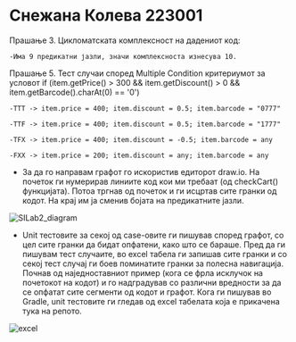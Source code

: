 # Снежана Колева 223001


Прашање 3. Цикломатската комплексност на дадениот код:
   
   	-Има 9 предикатни јазли, значи комплексноста изнесува 10.

Прашање 5. Тест случаи според Multiple Condition критериумот за условот if (item.getPrice() > 300 && item.getDiscount() > 0 && item.getBarcode().charAt(0) == '0')
   
	-TTT -> item.price = 400; item.discount = 0.5; item.barcode = "0777"

	-TTF -> item.price = 400; item.discount = 0.5; item.barcode = "1777"

 	-TFX -> item.price = 400; item.discount = -0.5; item.barcode = any
	
 	-FXX -> item.price = 200; item.discount = any; item.barcode = any



- За да го направам графот го искористив едиторот draw.io. На почеток ги нумерирав линиите код кои ми требаат (од checkCart() функцијата). Потоа тргнав од почеток и ги исцртав сите гранки од кодот. На крај им ја сменив бојата на предикатните јазли.

![SILab2_diagram](https://github.com/kolevas/SI_2024_lab2_223001/assets/138041443/dad31c36-d284-4699-80ce-1b1d48e657d9)


- Unit тестовите за секој од case-овите ги пишував според графот, со цел сите гранки да бидат опфатени, како што се бараше. Пред да ги пишувам тест случаите, во excel табела ги запишав сите гранки и со секој тест случај ги боев поминатите гранки за полесна навигација. Почнав од наједноставниот пример (кога се фрла исклучок на почетокот на кодот) и го надградував со различни вредности за да се опфатат сите сегменти од кодот и графот. Кога ги пишував во Gradle, unit тестовите ги гледав од excel табелата која е прикачена тука на репото.

![excel](https://github.com/kolevas/SI_2024_lab2_223001/assets/138041443/d3f1c4b7-9fa2-416f-b987-60effd20cd1e)

